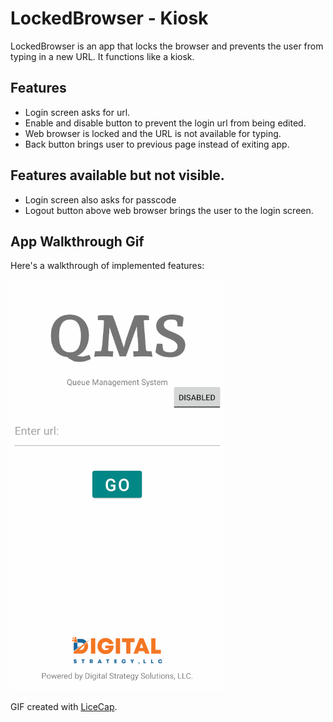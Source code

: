 # LockedBrowser - Kiosk
LockedBrowser is an app that locks the browser and prevents the user from typing in a new URL. It functions like a kiosk.
## Features
- Login screen asks for url.
- Enable and disable button to prevent the login url from being edited.
- Web browser is locked and the URL is not available for typing.
- Back button brings user to previous page instead of exiting app.
## Features available but not visible.
- Login screen also asks for passcode
- Logout button above web browser brings the user to the login screen.
## App Walkthrough Gif
Here's a walkthrough of implemented features:

<img src='LockedBrowser.gif' title='Video Walkthrough' width='' alt='Video Walkthrough' />

GIF created with [LiceCap](http://www.cockos.com/licecap/).
